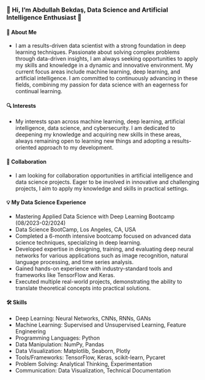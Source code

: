 ### 🌟 Hi, I’m Abdullah Bekdaş, Data Science and Artificial Intelligence Enthusiast 🌟
#### 🚀 About Me
- I am a results-driven data scientist with a strong foundation in deep learning techniques. Passionate about solving complex problems through data-driven insights, I am always seeking opportunities to apply my skills and knowledge in a dynamic and innovative environment. My current focus areas include machine learning, deep learning, and artificial intelligence. I am committed to continuously advancing in these fields, combining my passion for data science with an eagerness for continual learning.
#### 🔍 Interests
- My interests span across machine learning, deep learning, artificial intelligence, data science, and cybersecurity. I am dedicated to deepening my knowledge and acquiring new skills in these areas, always remaining open to learning new things and adopting a results-oriented approach to my development.
#### 🤝 Collaboration
- I am looking for collaboration opportunities in artificial intelligence and data science projects. Eager to be involved in innovative and challenging projects, I aim to apply my knowledge and skills in practical settings.

#### 💡 My Data Science Experience
- Mastering Applied Data Science with Deep Learning Bootcamp (08/2023-02/2024)
- Data Science BootCamp, Los Angeles, CA, USA
- Completed a 6-month intensive bootcamp focused on advanced data science techniques, specializing in deep learning.
- Developed expertise in designing, training, and evaluating deep neural networks for various applications such as image recognition, natural language processing, and time series analysis.
- Gained hands-on experience with industry-standard tools and frameworks like TensorFlow and Keras.
- Executed multiple real-world projects, demonstrating the ability to translate theoretical concepts into practical solutions.
#### 🛠 Skills
- Deep Learning: Neural Networks, CNNs, RNNs, GANs
- Machine Learning: Supervised and Unsupervised Learning, Feature Engineering
- Programming Languages: Python
- Data Manipulation: NumPy, Pandas
- Data Visualization: Matplotlib, Seaborn, Plotly
- Tools/Frameworks: TensorFlow, Keras, scikit-learn, Pycaret
- Problem Solving: Analytical Thinking, Experimentation
- Communication: Data Visualization, Technical Documentation

<!---
ahtabekdas/ahtabekdas is a ✨ special ✨ repository because its `README.md` (this file) appears on your GitHub profile.
You can click the Preview link to take a look at your changes.
--->
